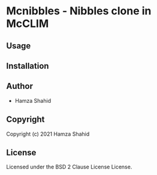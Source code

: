 # Mcnibbles - Nibbles clone in McCLIM

## Usage

## Installation

## Author

* Hamza Shahid

## Copyright

Copyright (c) 2021 Hamza Shahid

## License

Licensed under the BSD 2 Clause License License.

